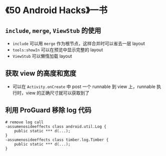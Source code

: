 # 《50 Android Hacks》一书

## `include`, `merge`, `ViewStub` 的使用
+ `include` 可以用 `merge` 作为根节点，这样合并时可以省去一层 layout
+ `tools:showIn` 可以在预览中显示完整的 layout
+ `ViewStub` 可以懒惰加载 layout

## 获取 view 的高度和宽度
+ 可以在 `Activity.onCreate` 中 post 一个 runnable 到 view 上，runnable 执行时，view 的正确尺寸就可以获取到了

## 利用 ProGuard 移除 log 代码

```
# remove log call
-assumenosideeffects class android.util.Log {
    public static *** d(...);
}
-assumenosideeffects class timber.log.Timber {
    public static *** d(...);
}
```
